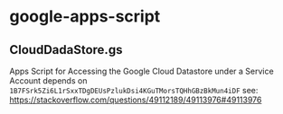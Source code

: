# google-apps-script

## CloudDadaStore.gs
Apps Script for Accessing the Google Cloud Datastore under a Service Account
depends on `1B7FSrk5Zi6L1rSxxTDgDEUsPzlukDsi4KGuTMorsTQHhGBzBkMun4iDF`
see: https://stackoverflow.com/questions/49112189/49113976#49113976

